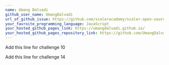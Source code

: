 ```yaml
---
name: Umang Dalvadi
github_user_name: UmangDalvadi
url_of_github_issue: https://github.com/scaleracademy/scaler-open-source-september-challenge/issues/405
your_favroite_programming_language: JavaScript
your_hosted_github_pages_link: https://umangdalvadi.github.io/
your_hosted_github_pages_repository_link: https://github.com/UmangDalvadi/UmangDalvadi.github.io
---
```


Add this line for challenge 10 

Add this line for challenge 14